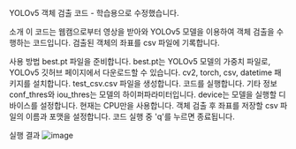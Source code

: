 YOLOv5 객체 검출 코드 - 학습용으로 수정했습니다.

소개
이 코드는 웹캠으로부터 영상을 받아와 YOLOv5 모델을 이용하여 객체 검출을 수행하는 코드입니다. 검출된 객체의 좌표를 csv 파일에 기록합니다.

사용 방법
best.pt 파일을 준비합니다. best.pt는 YOLOv5 모델의 가중치 파일로, YOLOv5 깃허브 페이지에서 다운로드할 수 있습니다.
cv2, torch, csv, datetime 패키지를 설치합니다.
test_csv.csv 파일을 생성합니다.
코드를 실행합니다.
기타 정보
conf_thres와 iou_thres는 모델의 하이퍼파라미터입니다.
device는 모델을 실행할 디바이스를 설정합니다. 현재는 CPU만을 사용합니다.
객체 검출 후 좌표를 저장할 csv 파일의 이름과 포맷을 설정합니다.
코드 실행 중 'q'를 누르면 종료됩니다.



실행 결과
![image](https://user-images.githubusercontent.com/47483492/229721633-3d01a453-399e-4388-a6f0-004e1a24610a.png)
